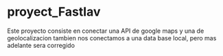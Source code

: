 # proyect_Fastlav
Este proyecto consiste en conectar una API de google maps y una de geolocalizacion
tambien nos conectamos a una data base local, pero mas adelante sera corregido
